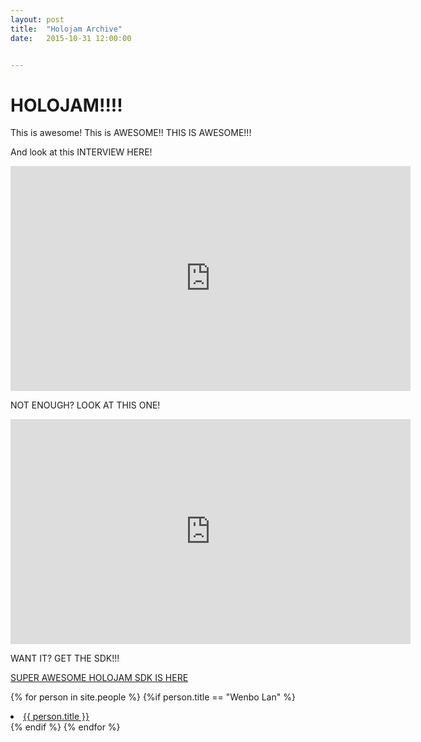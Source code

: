 ```yaml
---
layout: post
title:  "Holojam Archive"
date:   2015-10-31 12:00:00


---
```



# **HOLOJAM!!!!**

This is awesome! This is AWESOME!! THIS IS AWESOME!!!

And look at this INTERVIEW HERE!

<iframe src="https://player.vimeo.com/video/153230708" width="640" height="360" frameborder="0" webkitallowfullscreen mozallowfullscreen allowfullscreen></iframe>

NOT ENOUGH? LOOK AT THIS ONE!

<iframe width="640" height="360" src="https://www.youtube.com/embed/hIO0ZMMhvWI" frameborder="0" allowfullscreen></iframe>

WANT IT? GET THE SDK!!!

[SUPER AWESOME HOLOJAM SDK IS HERE](https://github.com/futurerealitylab/Holojam)


{% for person in site.people %}
  {%if person.title == "Wenbo Lan" %}
  <li>
      <a class="post-link" href="{{ person.url }}">{{ person.title }}</a>
  </li>
  {% endif %}
{% endfor %}
